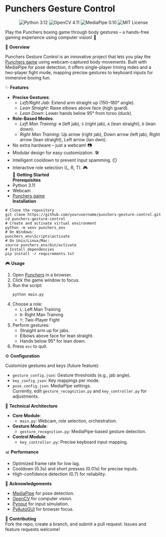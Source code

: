 # Punchers Gesture Control

<p align="center">
  <img src="https://img.shields.io/badge/Python-3.12-blue.svg" alt="Python 3.12">
  <img src="https://img.shields.io/badge/OpenCV-4.11-green.svg" alt="OpenCV 4.11">
  <img src="https://img.shields.io/badge/MediaPipe-0.10-orange.svg" alt="MediaPipe 0.10">
  <img src="https://img.shields.io/badge/License-MIT-yellow.svg" alt="MIT License">
</p>

Play the Punchers boxing game through body gestures – a hands-free gaming experience using computer vision! 🚀

📖 **Overview**  

Punchers Gesture Control is an innovative project that lets you play the [Punchers game](https://www.crazygames.com/gae/pnchers) using webcam-captured body movements. Built with MediaPipe for pose detection, it offers single-player trining mdes and a two-player fight mode, mapping precise gestures to keyboard inputs for immersive boxing fun.



✨ **Features**  
- **Precise Gestures**:  
  -  *Left/Right Jab*: Extend arm straight up (150–180° angle).  
  -  *Lean Straight*: Raise elbows above face (high guard).  
  -  *Lean Down*: Lower hands below 95° from torso (duck).  
- **Role-Based Modes**:  
  -  *Left Man Training*: `W` (left jab), `S` (right jab), `A` (lean straight), `D` (lean down).  
  - *Right Man Training*: Up arrow (right jab), Down arrow (left jab), Right arrow (lean straight), Left arrow (lan dwn).  
- No extra hardware – just a webcam! 📷  
- Modular design for easy customization. 🛠️  
- Intelligent cooldown to prevent input spamming. ⏲️  
- Interactive role selection (L, R, T). 🎮  
🚀 **Getting Started**  
**Prerequisites**  
- Python 3.11  
- Webcam  
- [Punchers game](https://www.crazygames.com/game/punchers)  
**Installation**  

```
# Clone the repository
git clone https://github.com/yourusername/punchers-gesture-control.git
cd punchers-gesture-control
# Create and activate virtual environment
python -m venv punchers_env
# On Windows:
punchers_env\Scripts\activate
# On Unix/Linux/Mac:
source punchers_env/bin/activate
# Install dependencies
pip install -r requirements.txt
```
🎮 **Usage**  
1. Open [Punchers](https://www.crazygames.com/game/punchers) in a browser.  
2. Click the game window to focus.  
3. Run the script:  
   ```bash
   python main.py
   ```  
4. Choose a role:  
   - `L`: Left Man Training  
   - `R`: Right Man Training  
   - `T`: Two-Player Fight  
5. Perform gestures:  
   - Straight arm up for jabs.  
   - Elbows above face for lean straight.  
   - Hands below 95° for lean down.  
6. Press `esc` to quit.

⚙️ **Configuration**  

Customize gestures and keys (future feature):  
- `gesture_config.json`: Gesture thresholds (e.g., jab angle).  
- `key_config.json`: Key mappings per mode.  
- `pose_config.json`: MediaPipe settings.  
Currently, edit `gesture_recognition.py` and `key_controller.py` for adjustments.  

🧠 **Technical Architecture**  
- **Core Module**:  
  - `main.py`: Webcam, role selection, orchestration.  
- **Gesture Module**:  
  - `gesture_recognition.py`: MediaPipe-based gesture detection.  
- **Control Module**:  
  - `key_controller.py`: Precise keyboard input mapping.  

📊 **Performance**  
- Optimized frame rate for low lag.  
- Cooldown (0.3s) and short presses (0.01s) for precise inputs.  
- High-confidence detection (0.7) for reliability.  

🙏 **Acknowledgements**  
- [MediaPipe](https://mediapipe.dev) for pose detection.  
- [OpenCV](https://opencv.org) for computer vision.  
- [Pynput](https://pynput.readthedocs.io) for input simulation.  
- [PyAutoGUI](https://pyautogui.readthedocs.io) for browser focus.  

🌟 **Contributing**  
Fork the repo, create a branch, and submit a pull request. Issues and feature requests welcome!  

